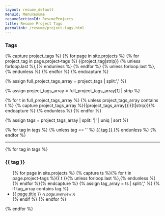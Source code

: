 ```yaml
---
layout: resume_default
menuId: MenuResume
resumeSectionId: ResumeProjects
title: Resume Project Tags
permalink: /resume/project-tags.html
---
```


<div class="container">

<div class="row">
<div class="col-md-12">            
<div markdown="1">

### Tags

<!-- List all Tags -->

{% capture project_tags %}
  {% for page in site.projects %}
    {% for project_tag in page.project-tags %}
      {{project_tag|strip}}
      {% unless forloop.last %},{% endunless %}
    {% endfor %}
    {% unless forloop.last %},{% endunless %}
  {% endfor %}
{% endcapture %}

{% assign full_project_tags_array = project_tags | split:',' %}

{% assign project_tags_array = full_project_tags_array[1] | strip %}

{% for t in full_project_tags_array %}
  {% unless project_tags_array contains t %}
    {% capture project_tags_array %}{{project_tags_array}}|{{t|strip}}{% endcapture %}
  {% endunless %}
{% endfor %}

{% assign tags = project_tags_array | split: '|' | uniq | sort %}

<div class="tags-list">
  {% for tag in tags %}
    {% unless tag == '' %}
      <a href="#{{ tag | slugify }}" class="tag-link">
        <span class="tag-name">{{ tag }}</span>
        <!-- Count not available for porject tags
        <span class="tag-count">{{ site.tags[tag] | size }}</span>
        -->
      </a>
    {% endunless %}
  {% endfor %}
</div>

<hr>

<!-- Links for Tag -->

{% for tag in tags %}
<div id="{{ tag | slugify }}" class="posts-for-tag">
  <h3>{{ tag }}</h3>
  <ul>
    {% for page in site.projects %}
      {% capture ts %}{% for t in page.project-tags %}{{ t }}{% unless forloop.last %},{% endunless %}{% endfor %}{% endcapture %}
      {% assign tag_array = ts | split:',' %}
      {% if tag_array contains tag %}
        <li>
          <!--<h5>-->
            <a href="{{ site.baseurl }}{{ page.url }}">
              {{ page.title }}
              <!--
              <small>{{ page.date | date_to_string }}</small>
              -->
            </a>
          <!--</h5>-->
          <small><i>{{ page.overview }}</i></small>
        </li>
      {% endif %}
    {% endfor %}
  </ul>
</div>
{% endfor %}




</div> <!-- Markdown -->
</div> <!-- col -->
</div> <!-- row -->

</div>
